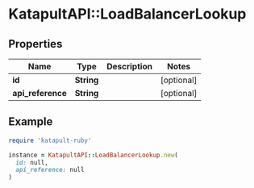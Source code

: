 # KatapultAPI::LoadBalancerLookup

## Properties

| Name | Type | Description | Notes |
| ---- | ---- | ----------- | ----- |
| **id** | **String** |  | [optional] |
| **api_reference** | **String** |  | [optional] |

## Example

```ruby
require 'katapult-ruby'

instance = KatapultAPI::LoadBalancerLookup.new(
  id: null,
  api_reference: null
)
```

